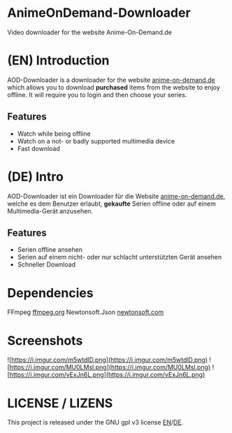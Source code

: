 # AnimeOnDemand-Downloader
Video downloader for the website Anime-On-Demand.de

# (EN) Introduction
AOD-Downloader is a downloader for the website [anime-on-demand.de](https://anime-on-demand.de) which allows you to download **purchased** items from the website to enjoy offline. It will require you to login and then choose your series.

## Features
* Watch while being offline
* Watch on a not- or badly supported multimedia device
* Fast download

# (DE) Intro
AOD-Downloader ist ein Downloader für die Website [anime-on-demand.de](https://anime-on-demand.de), welche es dem Benutzer erlaubt, **gekaufte** Serien offline oder auf einem Multimedia-Gerät anzusehen.

## Features
* Serien offline ansehen
* Serien auf einem nicht- oder nur schlacht unterstützten Gerät ansehen
* Schneller Download

# Dependencies
FFmpeg [ffmpeg.org](https://ffmpeg.org/)
Newtonsoft.Json [newtonsoft.com](https://www.newtonsoft.com/json)

# Screenshots
![https://i.imgur.com/m5wtdlD.png](https://i.imgur.com/m5wtdlD.png)
![https://i.imgur.com/MU0LMsl.png](https://i.imgur.com/MU0LMsl.png)
![https://i.imgur.com/vExJn6L.png](https://i.imgur.com/vExJn6L.png)

# LICENSE / LIZENS
This project is released under the GNU gpl v3 license
[EN](https://www.gnu.org/licenses/gpl-3.0.en.html)/[DE](https://www.gnu.org/licenses/gpl-3.0.de.html). 
